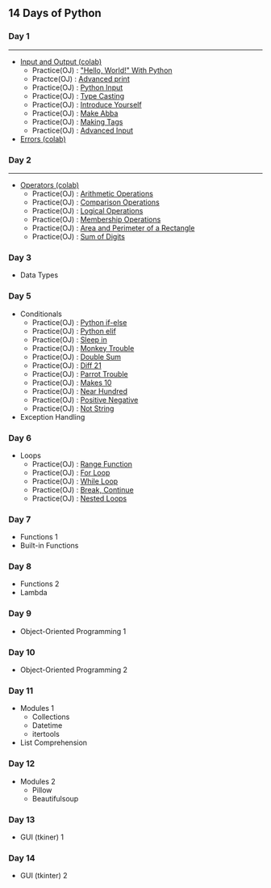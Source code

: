## 14 Days of Python

### Day 1
---
* <a href = "https://colab.research.google.com/drive/1a1rZB5tIMluQqgSrgOWFDETsv_a7kHTn?usp=sharing">Input and Output (colab)</a>
    * Practice(OJ) : <a href = "http://3.131.175.105/problem/0213">"Hello, World!" With Python</a>
    * Practce(OJ) : <a href="http://3.131.175.105/problem/0284">Advanced print</a>
    * Practice(OJ) : <a href = "http://3.131.175.105/problem/0214">Python Input</a>
    * Practice(OJ) : <a href = "http://3.131.175.105/problem/0217">Type Casting</a>
    * Practice(OJ) : <a href = "http://3.131.175.105/problem/0219">Introduce Yourself</a>
    * Practice(OJ) : <a href="http://3.131.175.105/problem/0235">Make Abba</a>
    * Practice(OJ) : <a href="http://3.131.175.105/problem/0236">Making Tags</a>
    * Practice(OJ) : <a href = "http://3.131.175.105/problem/0246">Advanced Input</a>
* <a href = "https://colab.research.google.com/drive/17xim7Q8CzN9ybLFZqg_wdBqnKfBfkRO4?usp=sharing">Errors (colab)</a>

### Day 2
---
* <a href="https://colab.research.google.com/drive/1DOiyBG9Ouvg5SZuKxeiAWYa0OE4OkvrL?usp=sharing">Operators (colab)</a>
    * Practice(OJ) : <a href="http://3.131.175.105/problem/0218">Arithmetic Operations</a>
    * Practice(OJ) : <a href="http://3.131.175.105/problem/0223">Comparison Operations</a>
    * Practice(OJ) : <a href="http://3.131.175.105/problem/0224">Logical Operations</a>
    * Practice(OJ) : <a href="http://3.131.175.105/problem/0261">Membership Operations</a>
    * Practice(OJ) : <a href="http://3.131.175.105/problem/0221">Area and Perimeter of a Rectangle</a>
    * Practice(OJ) : <a href="http://3.131.175.105/problem/0222">Sum of Digits</a>

### Day 3
* Data Types
  
### Day 5
* Conditionals
    * Practice(OJ) : <a href="http://3.131.175.105/problem/0225">Python if-else</a>  
    * Practice(OJ) : <a href="http://3.131.175.105/problem/0226">Python elif</a> 
    * Practice(OJ) : <a href="http://3.131.175.105/problem/0227">Sleep in </a>
    * Practice(OJ) : <a href="http://3.131.175.105/problem/0228">Monkey Trouble</a> 
    * Practice(OJ) : <a href="http://3.131.175.105/problem/0229">Double Sum</a>
    * Practice(OJ) : <a href="http://3.131.175.105/problem/0230">Diff 21</a>
    * Practice(OJ) : <a href="http://3.131.175.105/problem/0231">Parrot Trouble</a>
    * Practice(OJ) : <a href="http://3.131.175.105/problem/0232">Makes 10</a>
    * Practice(OJ) : <a href="http://3.131.175.105/problem/0233">Near Hundred</a>
    * Practice(OJ) : <a href="http://3.131.175.105/problem/0233">Positive Negative</a>
    * Practice(OJ) : <a href="http://3.131.175.105/problem/0248">Not String</a>
* Exception Handling

### Day 6
* Loops
    * Practice(OJ) : <a href="http://3.131.175.105/problem/0262">Range Function</a> 
    * Practice(OJ) : <a href="http://3.131.175.105/problem/0263">For Loop</a>
    * Practice(OJ) : <a href="http://3.131.175.105/problem/0264">While Loop</a>
    * Practice(OJ) : <a href="http://3.131.175.105/problem/0265">Break, Continue</a>
    * Practice(OJ) : <a href="http://3.131.175.105/problem/0285">Nested Loops</a> 

### Day 7
* Functions 1
* Built-in Functions

### Day 8
* Functions 2
* Lambda

### Day 9
* Object-Oriented Programming 1

### Day 10
* Object-Oriented Programming 2

### Day 11
* Modules 1
    * Collections
    * Datetime
    * itertools
* List Comprehension

### Day 12
* Modules 2
    * Pillow
    * Beautifulsoup

### Day 13
* GUI (tkiner) 1

### Day 14
* GUI (tkinter) 2
